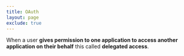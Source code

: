 ```yaml
---
title: OAuth
layout: page
exclude: true
---
```


When a user **gives permission to one application to access another application on their behalf** this called **delegated access**.


<!--stackedit_data:
eyJoaXN0b3J5IjpbLTE5MzU0OTAzNjldfQ==
-->